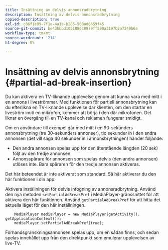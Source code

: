 ```yaml
---
title: Insättning av delvis annonsradbrytning
description: Insättning av delvis annonsradbrytning
copied-description: true
exl-id: c86f1e99-7f1e-4a1e-b285-568ad6659f45
source-git-commit: be43bbbd1051886c8979ff590a3197b2a7249b6a
workflow-type: tm+mt
source-wordcount: '214'
ht-degree: 0%

---
```


# Insättning av delvis annonsbrytning {#partial-ad-break-insertion}

Du kan aktivera en TV-liknande upplevelse genom att kunna vara med mitt i en annons i liveströmmar. Med funktionen för partiell annonsbrytning kan du efterlikna en TV-liknande upplevelse där klienten, om den startar en liveström inuti en mikrofon, kommer att börja i den där mikrofonen. Det liknar en övergång till en TV-kanal och reklamen fungerar smidigt.

Om en användare till exempel går med mitt i en 90-sekunders annonsbrytning (tre 30-sekunders annonser), tio sekunder in i den andra annonsen (det vill säga 40 sekunder in i annonsbrytningen) händer följande:

* Den andra annonsen spelas upp för den återstående längden (20 sek) följt av den tredje annonsen.
* Annonsspårare för annonsen som spelas delvis (den andra annonsen) utlöses inte. Bara spåraren för den tredje annonsen aktiveras.

Det här beteendet är inte aktiverat som standard. Så här aktiverar du den här funktionen i din app:

Aktivera inställningen för delvis infogning av annonsradbrytning. Använd den nya metoden `setPartialAdBreakPref` i MediaPlayer-gränssnittet för att aktivera den här funktionen. Använd `getPartialAdBreakPref` för att hitta det aktuella läget för den här inställningen.

```
    MediaPlayer mediaPlayer = new MediaPlayer(getActivity(). getApplicationContext()); 
    mediaPlayer.setPartialAdBreakPref(true);
```

Förhandsgranskningsannonsen spelas upp, om en sådan finns, och sedan spelas innehållet upp från den direktpunkt som emulerar upplevelsen av live-TV.
